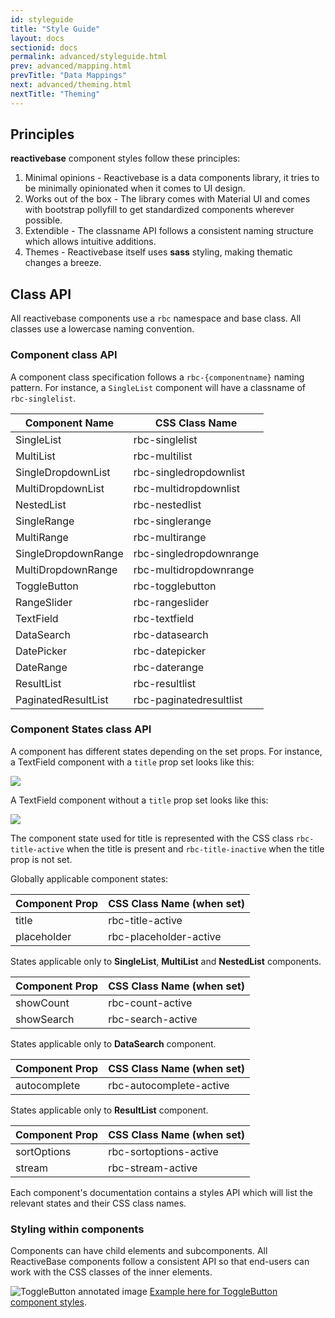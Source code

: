 ```yaml
---
id: styleguide
title: "Style Guide"
layout: docs
sectionid: docs
permalink: advanced/styleguide.html
prev: advanced/mapping.html
prevTitle: "Data Mappings"
next: advanced/theming.html
nextTitle: "Theming"
---
```


## Principles

**reactivebase** component styles follow these principles:

1. Minimal opinions - Reactivebase is a data components library, it tries to be minimally opinionated when it comes to UI design.
2. Works out of the box - The library comes with Material UI and comes with bootstrap pollyfill to get standardized components wherever possible.
3. Extendible - The classname API follows a consistent naming structure which allows intuitive additions.
4. Themes - Reactivebase itself uses **sass** styling, making thematic changes a breeze.

## Class API

All reactivebase components use a `rbc` namespace and base class. All classes use a lowercase naming convention.

### Component class API

A component class specification follows a `rbc-{componentname}` naming pattern. For instance, a `SingleList` component will have a classname of `rbc-singlelist`.

| Component Name  |  CSS Class Name |
|---------------- | --------------- |
| SingleList      | rbc-singlelist  |
| MultiList       | rbc-multilist   |
| SingleDropdownList      | rbc-singledropdownlist  |
| MultiDropdownList       | rbc-multidropdownlist   |
| NestedList      | rbc-nestedlist  |
| SingleRange     | rbc-singlerange |
| MultiRange      | rbc-multirange  |
| SingleDropdownRange      | rbc-singledropdownrange  |
| MultiDropdownRange       | rbc-multidropdownrange   |
| ToggleButton    | rbc-togglebutton |
| RangeSlider     | rbc-rangeslider |
| TextField       | rbc-textfield    |
| DataSearch      | rbc-datasearch   |
| DatePicker      | rbc-datepicker   |
| DateRange       | rbc-daterange    |
| ResultList      | rbc-resultlist   |
| PaginatedResultList      | rbc-paginatedresultlist   |


### Component States class API

A component has different states depending on the set props. For instance, a TextField component with a `title` prop set looks like this:

![](https://i.imgur.com/A4PKECq.png)

A TextField component without a `title` prop set looks like this:

![](https://i.imgur.com/cwMmYZP.png)

The component state used for title is represented with the CSS class `rbc-title-active` when the title is present and `rbc-title-inactive` when the title prop is not set.

Globally applicable component states:

| Component Prop    | CSS Class Name (when set) |
|------------------ |-------------------------- |
| title             | rbc-title-active          |
| placeholder       | rbc-placeholder-active    |

States applicable only to **SingleList**, **MultiList** and **NestedList** components.

| Component Prop    | CSS Class Name (when set) |
|------------------ |-------------------------- |
| showCount         | rbc-count-active          |
| showSearch        | rbc-search-active         |

States applicable only to **DataSearch** component.

| Component Prop   | CSS Class Name (when set) |
|----------------- |-------------------------- |
| autocomplete     | rbc-autocomplete-active   |

States applicable only to **ResultList** component.

| Component Prop   | CSS Class Name (when set) |
|----------------- |-------------------------- |
| sortOptions      | rbc-sortoptions-active    |
| stream           | rbc-stream-active         |

Each component's documentation contains a styles API which will list the relevant states and their CSS class names.

### Styling within components

Components can have child elements and subcomponents. All ReactiveBase components follow a consistent API so that end-users can work with the CSS classes of the inner elements.

![ToggleButton annotated image](https://i.imgur.com/lMbqk2H.png)
[Example here for ToggleButton component styles](http://opensource.appbase.io/reactivebase-manual/v1/components/ToggleButton.html#-togglebutton-css-styles-api).
